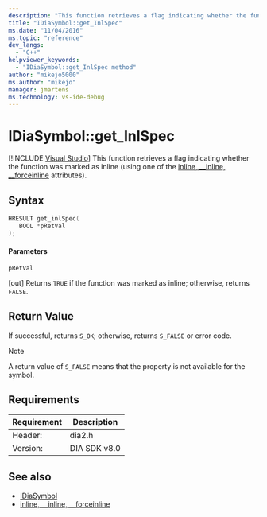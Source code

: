```yaml
---
description: "This function retrieves a flag indicating whether the function was marked as inline (using one of the inline, _inline, __forceinline) attributes)."
title: "IDiaSymbol::get_InlSpec"
ms.date: "11/04/2016"
ms.topic: "reference"
dev_langs:
  - "C++"
helpviewer_keywords:
  - "IDiaSymbol::get_InlSpec method"
author: "mikejo5000"
ms.author: "mikejo"
manager: jmartens
ms.technology: vs-ide-debug
---
```

# IDiaSymbol::get_InlSpec

 [!INCLUDE [Visual Studio](~/includes/applies-to-version/vs-windows-only.md)]
This function retrieves a flag indicating whether the function was marked as inline (using one of the [inline, __inline, \__forceinline](/cpp/cpp/inline-functions-cpp) attributes).

## Syntax

```C++
HRESULT get_inlSpec(
   BOOL *pRetVal
);
```

#### Parameters
 `pRetVal`

[out] Returns `TRUE` if the function was marked as inline; otherwise, returns `FALSE`.

## Return Value
 If successful, returns `S_OK`; otherwise, returns `S_FALSE` or error code.

> [!NOTE]
> A return value of `S_FALSE` means that the property is not available for the symbol.

## Requirements

|Requirement|Description|
|-----------------|-----------------|
|Header:|dia2.h|
|Version:|DIA SDK v8.0|

## See also
- [IDiaSymbol](../../debugger/debug-interface-access/idiasymbol.md)
- [inline, __inline, \__forceinline](/cpp/cpp/inline-functions-cpp)
